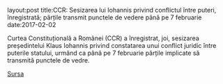 layout:post
title:CCR: Sesizarea lui Iohannis privind conflictul între puteri, înregistrată; părțile transmit punctele de vedere până pe 7 februarie
date:2017-02-02


Curtea Constituțională a Românei (CCR) a înregistrat, joi, sesizarea președintelui Klaus Iohannis privind constatarea unui conflict juridic între puterile statului, urmând ca până pe 7 februarie părțile implicate să transmită punctele de vedre.


[Sursa](http://www.agerpres.ro/justitie/2017/02/02/ccr-sesizarea-lui-iohannis-privind-conflictul-intre-puteri-inregistrata-partile-transmit-punctele-de-vedere-pana-pe-7-februarie-15-26-46)
